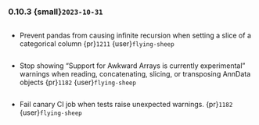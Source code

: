 ### 0.10.3 {small}`2023-10-31`

```{rubric} Bugfix
```
* Prevent pandas from causing infinite recursion when setting a slice of a categorical column {pr}`1211` {user}`flying-sheep`

```{rubric} Documentation
```
* Stop showing “Support for Awkward Arrays is currently experimental” warnings when
  reading, concatenating, slicing, or transposing AnnData objects {pr}`1182` {user}`flying-sheep`

```{rubric} Other updates
```
* Fail canary CI job when tests raise unexpected warnings. {pr}`1182` {user}`flying-sheep`
